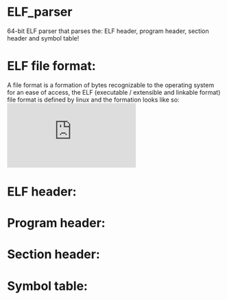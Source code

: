 # ELF_parser
64-bit ELF parser that parses the: ELF header, program header, section header and symbol table!

# ELF file format:
A file format is a formation of bytes recognizable to the operating system for an ease of access, the ELF (executable / extensible and linkable format) file format is defined by linux and the formation looks like so:
![ELF](http://www2.cs.uidaho.edu/~krings/CS270/Notes.S10/270-F10-04.pdf)

# ELF header:

# Program header:

# Section header:

# Symbol table:
